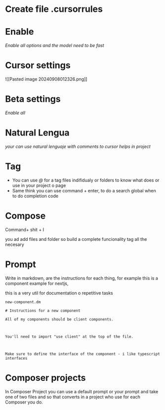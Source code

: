 # Create file .cursorrules
# Enable
*Enable all options and the model need to be fast* 

# Cursor settings

![[Pasted image 20240908012326.png]]

# Beta settings
*Enable all*

# Natural Lengua

*your can use natural lenguaje with comments to cursor helps in project*

# Tag
* You can use *@* for a tag files indifidualy or folders to know what does or use in your project o page
* Same think you can use command + enter, to do a search global when to do completion code

# Compose

Command+ shit + I

you ad add files and folder so build a complete funcionality tag all the necesary

# Prompt

Write in markdown, are the instructions for each thing, for example this is a component example for nextjs,

this is a very util for documentation o repetitive tasks

```
new-component.dm

# Instructions for a new component

All of my components should be client components.

  

You'll need to import "use client" at the top of the file.

  

Make sure to define the interface of the component - i like typescript interfaces
```

# Composer projects
In Composer Project you can use a default prompt or your prompt and take one of two files and so that converts in a project who use  for each Composer you do.


